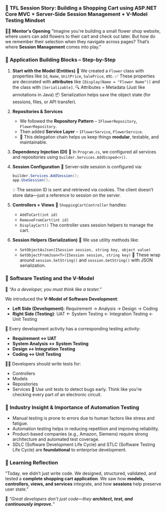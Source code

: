 
### 🌼 **TFL Session Story: Building a Shopping Cart using ASP.NET Core MVC + Server-Side Session Management + V-Model Testing Mindset**

👨‍🏫 **Mentor's Opening**
"Imagine you're building a small flower shop website, where users can add flowers to their cart and check out later. But how do we remember their selection when they navigate across pages? That’s where **Session Management** comes into play."

### 🧱 **Application Building Blocks – Step-by-Step**

1. **Start with the Model (Entities)**
   🌸 We created a `Flower` class with properties like `Id`, `Name`, `UnitPrice`, `SalePrice`, etc.
   ✅ These properties are decorated with **attributes** like `[Display(Name = "Flower Name")]` and the class with `[Serializable]`.
   🔍 Attributes = Metadata (Just like annotations in Java)
   📦 Serialization helps save the object state (for sessions, files, or API transfer).

2. **Repositories & Services**

   * We followed the **Repository Pattern** – `IFlowerRepository`, `FlowerRepository`.
   * Then added **Service Layer** – `IFlowerService`, `FlowerService`.
   * 🎯 This delegation chain helps us keep things **modular**, testable, and maintainable.

3. **Dependency Injection (DI)**
   🔧 In `Program.cs`, we configured all services and repositories using `builder.Services.AddScoped<>()`.

4. **Session Configuration**
   🧠 Server-side session is configured via:

   ```csharp
   builder.Services.AddSession();
   app.UseSession();
   ```

   💡 The session ID is sent and retrieved via cookies. The client doesn’t store data—just a reference to session on the server.

5. **Controllers + Views**
   🛒 `ShoppingCartController` handles:

   * `AddToCart(int id)`
   * `RemoveFromCart(int id)`
   * `DisplayCart()`
     The controller uses session helpers to manage the cart.

6. **Session Helpers (Serialization)**
   🧰 We use utility methods like:

   * `SetObjectAsJson(ISession session, string key, object value)`
   * `GetObjectFromJson<T>(ISession session, string key)`
     🌟 These wrap around `session.SetString()` and `session.GetString()` with JSON serialization.

### 🧪 **Software Testing and the V-Model**

🧠 *“As a developer, you must think like a tester.”*

We introduced the **V-Model of Software Development**:

* **Left Side (Development)**:
  Requirement → Analysis → Design → Coding
* **Right Side (Testing)**:
  UAT ← System Testing ← Integration Testing ← Unit Testing

🧩 Every development activity has a corresponding testing activity:

* **Requirement ↔ UAT**
* **System Analysis ↔ System Testing**
* **Design ↔ Integration Testing**
* **Coding ↔ Unit Testing**

👨‍🔬 Developers should write tests for:

* Controllers
* Models
* Repositories
* Services
  🧪 Use unit tests to detect bugs early. Think like you're checking every part of an electronic circuit.

### 💼 **Industry Insight & Importance of Automation Testing**

* Manual testing is prone to errors due to human factors like stress and fatigue.
* Automation testing helps in reducing repetition and improving reliability.
* Product-based companies (e.g., Amazon, Siemens) require strong architecture and automated test coverage.
* SDLC (Software Development Life Cycle) and STLC (Software Testing Life Cycle) are **foundational** to enterprise development.

### 🧠 **Learning Reflection**

"Today, we didn’t just write code. We designed, structured, validated, and tested a **complete shopping cart application**. We saw how **models, controllers, views, and services** integrate, and how **sessions** help preserve user state."

💬 *“Great developers don’t just code—they **architect, test, and continuously improve.**”*
